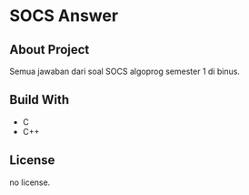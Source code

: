 # SOCS Answer


## About Project
Semua jawaban dari soal SOCS algoprog semester 1 di binus.


## Build With
* C
* C++


## License
no license.
